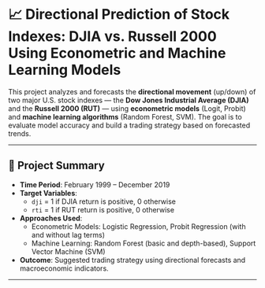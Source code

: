 # 📈 Directional Prediction of Stock Indexes: DJIA vs. Russell 2000 Using Econometric and Machine Learning Models

This project analyzes and forecasts the **directional movement** (up/down) of two major U.S. stock indexes — the **Dow Jones Industrial Average (DJIA)** and the **Russell 2000 (RUT)** — using **econometric models** (Logit, Probit) and **machine learning algorithms** (Random Forest, SVM). The goal is to evaluate model accuracy and build a trading strategy based on forecasted trends.

---

## 🧠 Project Summary

- **Time Period**: February 1999 – December 2019  
- **Target Variables**:
  - `dji` = 1 if DJIA return is positive, 0 otherwise
  - `rti` = 1 if RUT return is positive, 0 otherwise
- **Approaches Used**:
  - Econometric Models: Logistic Regression, Probit Regression (with and without lag terms)
  - Machine Learning: Random Forest (basic and depth-based), Support Vector Machine (SVM)
- **Outcome**: Suggested trading strategy using directional forecasts and macroeconomic indicators.

---


